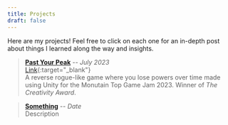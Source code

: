 ```yaml
---
title: Projects
draft: false
---
```


Here are my projects! Feel free to click on each one for an in-depth post about things I learned along the way and insights.

> **[Past Your Peak](ProjectPosts/pastyourpeak.md)** -- *July 2023*  
> [Link](https://bryd.itch.io/past-your-peak){:target="_blank"}  
> A reverse rogue-like game where you lose powers over time made using Unity for the Monutain Top Game Jam 2023. Winner of *The Creativity Award*.     


> **[Something]()** -- *Date*  
> Description

